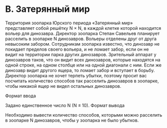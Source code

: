 # B. Затерянный мир

Территория зоопарка Юрского периода «Затерянный мир» представляет собой решётку N × N, в каждой клетке которой находится вольер для динозавра. Директор зоопарка Степан Савельев планирует расселить в зоопарке N динозавров. Вольеры отделены друг от друга невысоким забором. Сотрудникам зоопарка известно, что динозавр не покидает пределов своего вольера, и не ломает забор, если он не видит на территории парка других динозавров. Зрительный аппарат у динозавров таков, что он видит всех динозавров, которые находятся на одной строке, на одном столбце или на одной диагонали с ним. Если же динозавр видит другого ящера, то ломает забор и вступает в борьбу. Директор зоопарка не хочет терпеть убытки, поэтому просит вас посчитать количество способов так расселить динозавров в зоопарке, чтобы никакой ящер не видел остальных динозавров.

Формат ввода

Задано единственное число N (N ≤ 10).
Формат вывода

Необходимо вывести количество способов, которыми можно расселить в зоопарке N динозавров, чтобы у зоопарка не было убытков. 